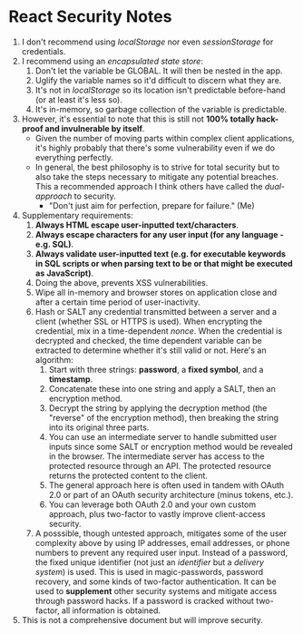 # React Security Notes

1. I don't recommend using *localStorage* nor even *sessionStorage* for credentials.
1. I recommend using an *encapsulated state store*:
   1. Don't let the variable be GLOBAL. It will then be nested in the app.
   1. Uglify the variable names so it'd difficult to discern what they are.
   1. It's not in *localStorage* so its location isn't predictable before-hand (or at least it's less so).
   1. It's in-memory, so garbage collection of the variable is predictable.
1. However, it's essential to note that this is still not **100% totally hack-proof and invulnerable by itself**. 
   * Given the number of moving parts within complex client applications, it's highly probably that there's some vulnerability even if we do everything perfectly. 
   * In general, the best philosophy is to strive for total security but to also take the steps necessary to mitigate any potential breaches. This a recommended approach I think others have called the *dual-approach* to security. 
     *  "Don't just aim for perfection, prepare for failure." (Me)
1. Supplementary requirements:
   1. **Always HTML escape user-inputted text/characters**. 
   1. **Always escape characters for any user input (for any language - e.g. SQL)**.
   1. **Always validate user-inputted text (e.g. for executable keywords in SQL scripts or when parsing text to be or that might be executed as JavaScript)**.
   1. Doing the above, prevents XSS vulnerabilities.
   1. Wipe all in-memory and browser stores on application close and after a certain time period of user-inactivity.
   1. Hash or SALT any credential transmitted between a server and a client (whether SSL or HTTPS is used). When encrypting the credential, mix in a time-dependent *nonce*. When the credential is decrypted and checked, the time dependent variable can be extracted to determine whether it's still valid or not. Here's an algorithm:
       1. Start with three strings: **password**, a **fixed symbol**, and a **timestamp**. 
       1. Concatenate these into one string and apply a SALT, then an encryption method.
       1. Decrypt the string by applying the decryption method (the "reverse" of the encryption method), then breaking the string into its original three parts.
       1. You can use an intermediate server to handle submitted user inputs since some SALT or encryption method would be revealed in the browser. The intermediate server has access to the protected resource through an API. The protected resource returns the protected content to the client.
       1. The general approach here is often used in tandem with OAuth 2.0 or part of an OAuth security architecture (minus tokens, etc.).
       1. You can leverage both OAuth 2.0 and your own custom approach, plus two-factor to vastly improve client-access security.
    1. A posssible, though untested approach, mitigates some of the user complexity above by using IP addresses, email addresses, or phone numbers to prevent any required user input. Instead of a password, the fixed unique identifier (not just an *identifier* but a *delivery system*) is used. This is used in magic-passwords, password recovery, and some kinds of two-factor authentication. It can be used to **supplement** other security systems and mitigate access through password hacks. If a password is cracked without two-factor, all information is obtained. 
1. This is not a comprehensive document but will improve security.
